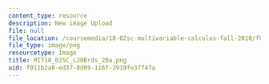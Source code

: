 ```yaml
---
content_type: resource
description: New image Upload
file: null
file_location: /coursemedia/18-02sc-multivariable-calculus-fall-2010/f011b2a8ed378d09116f2919fe37f47a_MIT18_02SC_L20Brds_20a.png
file_type: image/png
resourcetype: Image
title: MIT18_02SC_L20Brds_20a.png
uid: f011b2a8-ed37-8d09-116f-2919fe37f47a
---
```

